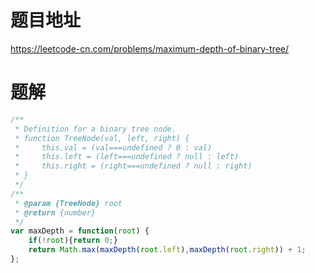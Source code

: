 # 题目地址
https://leetcode-cn.com/problems/maximum-depth-of-binary-tree/

# 题解
```js
/**
 * Definition for a binary tree node.
 * function TreeNode(val, left, right) {
 *     this.val = (val===undefined ? 0 : val)
 *     this.left = (left===undefined ? null : left)
 *     this.right = (right===undefined ? null : right)
 * }
 */
/**
 * @param {TreeNode} root
 * @return {number}
 */
var maxDepth = function(root) {
    if(!root){return 0;}
    return Math.max(maxDepth(root.left),maxDepth(root.right)) + 1;
};
```